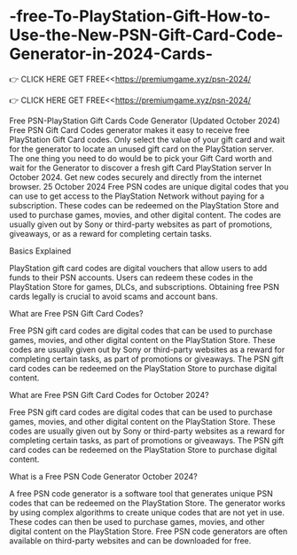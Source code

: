 # -free-To-PlayStation-Gift-How-to-Use-the-New-PSN-Gift-Card-Code-Generator-in-2024-Cards-
👉 CLICK HERE GET FREE<<https://premiumgame.xyz/psn-2024/

👉 CLICK HERE GET FREE<<https://premiumgame.xyz/psn-2024/

Free PSN-PlayStation Gift Cards Code Generator (Updated October 2024) Free PSN Gift Card Codes generator makes it easy to receive free PlayStation Gift Card codes. Only select the value of your gift card and wait for the generator to locate an unused gift card on the PlayStation server. The one thing you need to do would be to pick your Gift Card worth and wait for the Generator to discover a fresh gift Card PlayStation server In October 2024. Get new codes securely and directly from the internet browser. 25 October 2024 Free PSN codes are unique digital codes that you can use to get access to the PlayStation Network without paying for a subscription. These codes can be redeemed on the PlayStation Store and used to purchase games, movies, and other digital content. The codes are usually given out by Sony or third-party websites as part of promotions, giveaways, or as a reward for completing certain tasks.

Basics Explained

PlayStation gift card codes are digital vouchers that allow users to add funds to their PSN accounts. Users can redeem these codes in the PlayStation Store for games, DLCs, and subscriptions. Obtaining free PSN cards legally is crucial to avoid scams and account bans.

What are Free PSN Gift Card Codes?

Free PSN gift card codes are digital codes that can be used to purchase games, movies, and other digital content on the PlayStation Store. These codes are usually given out by Sony or third-party websites as a reward for completing certain tasks, as part of promotions or giveaways. The PSN gift card codes can be redeemed on the PlayStation Store to purchase digital content.

What are Free PSN Gift Card Codes for October 2024?

Free PSN gift card codes are digital codes that can be used to purchase games, movies, and other digital content on the PlayStation Store. These codes are usually given out by Sony or third-party websites as a reward for completing certain tasks, as part of promotions or giveaways. The PSN gift card codes can be redeemed on the PlayStation Store to purchase digital content.

What is a Free PSN Code Generator October 2024?

A free PSN code generator is a software tool that generates unique PSN codes that can be redeemed on the PlayStation Store. The generator works by using complex algorithms to create unique codes that are not yet in use. These codes can then be used to purchase games, movies, and other digital content on the PlayStation Store. Free PSN code generators are often available on third-party websites and can be downloaded for free.

